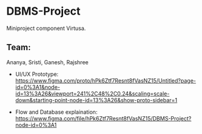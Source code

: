 # DBMS-Project
Miniproject component Virtusa. 

## Team: 
Ananya, Sristi, Ganesh, Rajshree


- UI/UX Prototype:    https://www.figma.com/proto/hPk6Ztf7Resnt8fVasNZ15/Untitled?page-id=0%3A1&node-id=13%3A26&viewport=241%2C48%2C0.24&scaling=scale-down&starting-point-node-id=13%3A26&show-proto-sidebar=1

- Flow and Database explaination:  https://www.figma.com/file/hPk6Ztf7Resnt8fVasNZ15/DBMS-Project?node-id=0%3A1
